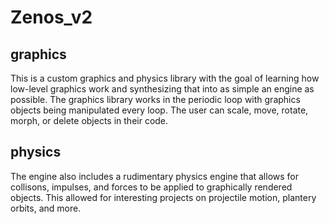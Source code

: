 # Zenos_v2

## graphics
This is a custom graphics and physics library with the goal of learning how low-level graphics work and synthesizing that into as simple an engine as possible.
The graphics library works in the periodic loop with graphics objects being manipulated every loop. The user can scale, move, rotate, morph, or delete objects in their code.


## physics
The engine also includes a rudimentary physics engine that allows for collisons, impulses, and forces to be applied to graphically rendered objects. 
This allowed for interesting projects on projectile motion, plantery orbits, and more.

